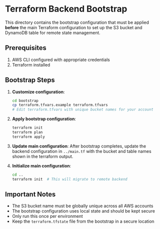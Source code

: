 # Terraform Backend Bootstrap

This directory contains the bootstrap configuration that must be applied **before** the main Terraform configuration to set up the S3 bucket and DynamoDB table for remote state management.

## Prerequisites

1. AWS CLI configured with appropriate credentials
2. Terraform installed

## Bootstrap Steps

1. **Customize configuration**:
   ```bash
   cd bootstrap
   cp terraform.tfvars.example terraform.tfvars
   # Edit terraform.tfvars with unique bucket names for your account
   ```

2. **Apply bootstrap configuration**:
   ```bash
   terraform init
   terraform plan
   terraform apply
   ```

3. **Update main configuration**:
   After bootstrap completes, update the backend configuration in `../main.tf` with the bucket and table names shown in the terraform output.

4. **Initialize main configuration**:
   ```bash
   cd ..
   terraform init  # This will migrate to remote backend
   ```

## Important Notes

- The S3 bucket name must be globally unique across all AWS accounts
- The bootstrap configuration uses local state and should be kept secure
- Only run this once per environment
- Keep the `terraform.tfstate` file from the bootstrap in a secure location